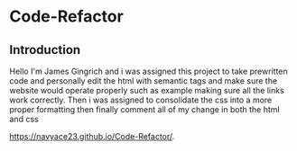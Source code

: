 # Code-Refactor
## Introduction
Hello I'm James Gingrich and i was assigned this project to take prewritten code and personally edit the html with semantic tags and make sure the website would operate properly such as example making sure all the links work correctly. Then i was assigned to consolidate the css into a more proper formatting then finally comment all of my change in both the html and css

https://navyace23.github.io/Code-Refactor/.




